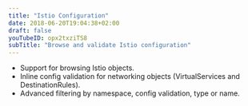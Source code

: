 ```yaml
---
title: "Istio Configuration"
date: 2018-06-20T19:04:38+02:00
draft: false
youTubeID: opx2txziTS8
subTitle: "Browse and validate Istio configuration"
---
```

* Support for browsing Istio objects.
* Inline config validation for networking objects (VirtualServices and DestinationRules).
* Advanced filtering by namespace, config validation, type or name.

  





